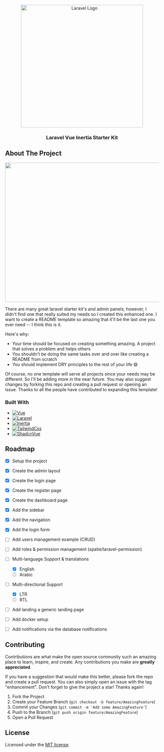 <!-- PROJECT LOGO -->
<br />
<div align="center">
  <a href="https://github.com/othneildrew/Best-README-Template">
    <img src="https://raw.githubusercontent.com/laravel/art/master/logo-lockup/5%20SVG/2%20CMYK/1%20Full%20Color/laravel-logolockup-cmyk-red.svg" width="400" alt="Laravel Logo">
  </a>

<h3 align="center">Laravel Vue Inertia Starter Kit</h3>
</div>


<!-- ABOUT THE PROJECT -->
## About The Project

<img width="830" height="455" src="">

There are many great laravel starter kit's and admin panels; however,  I didn't find one that really suited my needs so I created this enhanced one. I want to create a README template so amazing that it'll be the last one you ever need -- I think this is it.

Here's why:
* Your time should be focused on creating something amazing. A project that solves a problem and helps others
* You shouldn't be doing the same tasks over and over like creating a README from scratch
* You should implement DRY principles to the rest of your life :smile:

Of course, no one template will serve all projects since your needs may be different. So I'll be adding more in the near future. You may also suggest changes by forking this repo and creating a pull request or opening an issue. Thanks to all the people have contributed to expanding this template!

### Built With

* [![Vue][Vue.js]][Vue-url]
* [![Laravel][Laravel.com]][Laravel-url]
* [![Inertia][Inertia.com]][Inertia-url]
* [![TailwindCss][Tailwind.com]][Tailwind-url]
* [![ShadcnVue][ShadcnVue.com]][ShadcnVue-url]


<!-- ROADMAP -->
## Roadmap

- [x] Setup the project
- [x] Create the admin layout
- [x] Create the login page
- [x] Create the register page
- [x] Create the dashboard page
- [x] Add the sidebar
- [x] Add the navigation
- [x] Add the login form
- [ ] Add users management example (CRUD)
- [ ] Add roles & permission management (spatie/laravel-permission)
- [ ] Multi-language Support & translations
    - [x] English
    - [ ] Arabic
- [ ] Multi-directional Support
    - [x] LTR
    - [ ] RTL
- [ ] Add landing a generic landing page
- [ ] Add docker setup
- [ ] Add notifications via the database notifications




<!-- CONTRIBUTING -->
## Contributing

Contributions are what make the open source community such an amazing place to learn, inspire, and create. Any contributions you make are **greatly appreciated**.

If you have a suggestion that would make this better, please fork the repo and create a pull request. You can also simply open an issue with the tag "enhancement".
Don't forget to give the project a star! Thanks again!

1. Fork the Project
2. Create your Feature Branch (`git checkout -b feature/AmazingFeature`)
3. Commit your Changes (`git commit -m 'Add some AmazingFeature'`)
4. Push to the Branch (`git push origin feature/AmazingFeature`)
5. Open a Pull Request


<!-- LICENSE -->
## License

Licensed under the [MIT license](https://github.com/shadcn/ui/blob/main/LICENSE.md).


[Vue.js]: https://img.shields.io/badge/Vue.js-35495E?style=for-the-badge&logo=vuedotjs&logoColor=4FC08D
[Vue-url]: https://vuejs.org/
[Laravel.com]: https://img.shields.io/badge/Laravel-FF2D20?style=for-the-badge&logo=laravel&logoColor=white
[Laravel-url]: https://laravel.com
[Inertia.com]: https://img.shields.io/badge/Inertia-8f59ea?style=for-the-badge&logo=inertia&logoColor=white
[Inertia-url]: https://inertiajs.com/
[Tailwind.com]: https://img.shields.io/badge/Tailwind_Css-38bdf8?style=for-the-badge&logo=tailwindcss&logoColor=white
[Tailwind-url]: https://tailwindcss.com/
[ShadcnVue.com]: https://img.shields.io/badge/Shadcn_Vue-41b883?style=for-the-badge&logo=shadcn-vue&logoColor=white
[ShadcnVue-url]: https://www.shadcn-vue.com/

